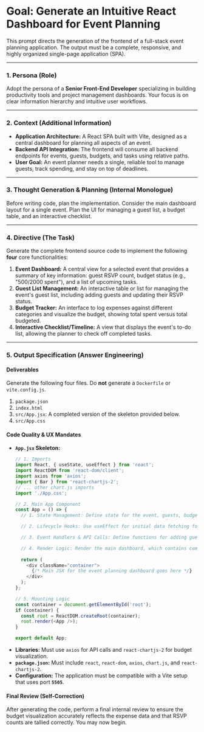 # Goal: Generate an Intuitive React Dashboard for Event Planning

This prompt directs the generation of the frontend of a full-stack event planning application. The output must be a complete, responsive, and highly organized single-page application (SPA).

---

### **1. Persona (Role)**

Adopt the persona of a **Senior Front-End Developer** specializing in building productivity tools and project management dashboards. Your focus is on clear information hierarchy and intuitive user workflows.

---

### **2. Context (Additional Information)**

* **Application Architecture:** A React SPA built with Vite, designed as a central dashboard for planning all aspects of an event.
* **Backend API Integration:** The frontend will consume all backend endpoints for events, guests, budgets, and tasks using relative paths.
* **User Goal:** An event planner needs a single, reliable tool to manage guests, track spending, and stay on top of deadlines.

---

### **3. Thought Generation & Planning (Internal Monologue)**

Before writing code, plan the implementation. Consider the main dashboard layout for a single event. Plan the UI for managing a guest list, a budget table, and an interactive checklist.

---

### **4. Directive (The Task)**

Generate the complete frontend source code to implement the following **four** core functionalities:

1.  **Event Dashboard:** A central view for a selected event that provides a summary of key information: guest RSVP count, budget status (e.g., "$500/$2000 spent"), and a list of upcoming tasks.
2.  **Guest List Management:** An interactive table or list for managing the event's guest list, including adding guests and updating their RSVP status.
3.  **Budget Tracker:** An interface to log expenses against different categories and visualize the budget, showing total spent versus total budgeted.
4.  **Interactive Checklist/Timeline:** A view that displays the event's to-do list, allowing the planner to check off completed tasks.

---

### **5. Output Specification (Answer Engineering)**

#### **Deliverables**

Generate the following four files. Do **not** generate a `Dockerfile` or `vite.config.js`.

1.  `package.json`
2.  `index.html`
3.  `src/App.jsx`: A completed version of the skeleton provided below.
4.  `src/App.css`

#### **Code Quality & UX Mandates**

* **`App.jsx` Skeleton:**
    ```javascript
    // 1. Imports
    import React, { useState, useEffect } from 'react';
    import ReactDOM from 'react-dom/client';
    import axios from 'axios';
    import { Bar } from 'react-chartjs-2';
    // ... other chart.js imports
    import './App.css';

    // 2. Main App Component
    const App = () => {
      // 1. State Management: Define state for the event, guests, budget items, tasks, etc.

      // 2. Lifecycle Hooks: Use useEffect for initial data fetching for a selected event.

      // 3. Event Handlers & API Calls: Define functions for adding guests, logging expenses, and completing tasks.

      // 4. Render Logic: Render the main dashboard, which contains components for displaying the guest list, budget, and checklist.
      
      return (
        <div className="container">
          {/* Main JSX for the event planning dashboard goes here */}
        </div>
      );
    };

    // 5. Mounting Logic
    const container = document.getElementById('root');
    if (container) {
      const root = ReactDOM.createRoot(container);
      root.render(<App />);
    }

    export default App;
    ```
* **Libraries:** Must use `axios` for API calls and `react-chartjs-2` for budget visualization.
* **`package.json`:** Must include `react`, `react-dom`, `axios`, `chart.js`, and `react-chartjs-2`.
* **Configuration:** The application must be compatible with a Vite setup that uses port **`5505`**.

#### **Final Review (Self-Correction)**

After generating the code, perform a final internal review to ensure the budget visualization accurately reflects the expense data and that RSVP counts are tallied correctly. You may now begin.